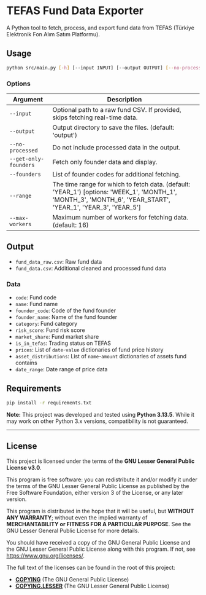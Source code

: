 # TEFAS Fund Data Exporter

A Python tool to fetch, process, and export fund data from TEFAS (Türkiye Elektronik Fon Alım Satım Platformu).


## Usage

```bash
python src/main.py [-h] [--input INPUT] [--output OUTPUT] [--no-processed] [--get-only-founders] [--founders FOUNDER_1 FOUNDER_2 ...] [--range RANGE] [--max-workers MAX_WORKERS]
```


### Options

| Argument                | Description                                                                  |
| ----------------------- | ---------------------------------------------------------------------------- |
| `--input`               | Optional path to a raw fund CSV. If provided, skips fetching real-time data. |
| `--output`              | Output directory to save the files. (default: 'output')                      |
| `--no-processed`        | Do not include processed data in the output.                                 |
| `--get-only-founders`   | Fetch only founder data and display.                                         |
| `--founders`            | List of founder codes for additional fetching.                               |
| `--range`               | The time range for which to fetch data. (default: 'YEAR_1') [options: 'WEEK_1', 'MONTH_1', 'MONTH_3', 'MONTH_6', 'YEAR_START', 'YEAR_1', 'YEAR_3', 'YEAR_5'] |
| `--max-workers`         | Maximum number of workers for fetching data. (default: 16)                   |


## Output

* `fund_data_raw.csv`: Raw fund data
* `fund_data.csv`: Additional cleaned and processed fund data


### Data

* `code`: Fund code
* `name`: Fund name
* `founder_code`: Code of the fund founder
* `founder_name`: Name of the fund founder
* `category`: Fund category
* `risk_score`: Fund risk score
* `market_share`: Fund market share
* `is_in_tefas`: Trading status on TEFAS
* `prices`: List of `date`-`value` dictionaries of fund price history
* `asset_distributions`: List of `name`-`amount` dictionaries of assets fund contains
* `date_range`: Date range of price data


## Requirements

```bash
pip install -r requirements.txt
```

**Note:** This project was developed and tested using **Python 3.13.5**. While it may work on other Python 3.x versions, compatibility is not guaranteed.


***

## License

This project is licensed under the terms of the **GNU Lesser General Public License v3.0**.

This program is free software: you can redistribute it and/or modify it under the terms of the GNU Lesser General Public License as published by the Free Software Foundation, either version 3 of the License, or any later version.

This program is distributed in the hope that it will be useful, but **WITHOUT ANY WARRANTY**; without even the implied warranty of **MERCHANTABILITY or FITNESS FOR A PARTICULAR PURPOSE**. See the GNU Lesser General Public License for more details.

You should have received a copy of the GNU General Public License and the GNU Lesser General Public License along with this program. If not, see <https://www.gnu.org/licenses/>.

The full text of the licenses can be found in the root of this project:

*   **[COPYING](./COPYING)** (The GNU General Public License)
*   **[COPYING.LESSER](./COPYING.LESSER)** (The GNU Lesser General Public License)
